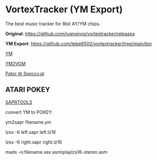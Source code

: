 # VortexTracker (YM Export)

The best music tracker for 8bit AY/YM chips.

**Original**: https://github.com/ivanpirog/vortextracker/releases

**YM Export**: https://github.com/tebe6502/vortextracker/tree/main/bin

[YM](http://leonard.oxg.free.fr/ymformat.html)

[YM2VGM](https://github.com/QuinnPainter/YMtoVGM)

[Pator @ Speccy.pl](https://www.youtube.com/watch?v=mQihKOXCaAc)

## ATARI POKEY

[SAPRTOOLS](https://github.com/ivop/saprtools)

convert YM to POKEY:

ym2sapr filename.ym

lzss -6 left.sapr left.lz16

lzss -6 right.sapr right.lz16

mads -o:filename.xex asm\playlzs16-stereo.asm




